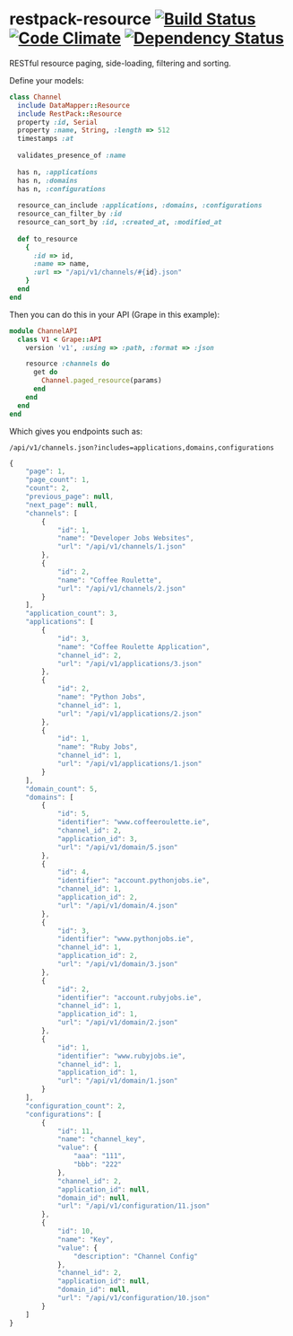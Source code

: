 # restpack-resource [![Build Status](https://api.travis-ci.org/RestPack/restpack-resource.png?branch=master)](https://travis-ci.org/RestPack/restpack-resource) [![Code Climate](https://codeclimate.com/github/RESTpack/restpack-resource.png)](https://codeclimate.com/github/RESTpack/restpack-resource) [![Dependency Status](https://gemnasium.com/RestPack/restpack-resource.png)](https://gemnasium.com/RestPack/restpack-resource)

RESTful resource paging, side-loading, filtering and sorting. 

Define your models:

```ruby
class Channel
  include DataMapper::Resource
  include RestPack::Resource
  property :id, Serial
  property :name, String, :length => 512
  timestamps :at
  
  validates_presence_of :name
  
  has n, :applications
  has n, :domains
  has n, :configurations
  
  resource_can_include :applications, :domains, :configurations
  resource_can_filter_by :id
  resource_can_sort_by :id, :created_at, :modified_at
  
  def to_resource
    {
      :id => id,
      :name => name,
      :url => "/api/v1/channels/#{id}.json"
    }
  end
end
```

Then you can do this in your API (Grape in this example):

```ruby
module ChannelAPI
  class V1 < Grape::API
    version 'v1', :using => :path, :format => :json

    resource :channels do
      get do        
        Channel.paged_resource(params)
      end
    end
  end
end
```

Which gives you endpoints such as:

`/api/v1/channels.json?includes=applications,domains,configurations`

```javascript
{
    "page": 1,
    "page_count": 1,
    "count": 2,
    "previous_page": null,
    "next_page": null,
    "channels": [
        {
            "id": 1,
            "name": "Developer Jobs Websites",
            "url": "/api/v1/channels/1.json"
        },
        {
            "id": 2,
            "name": "Coffee Roulette",
            "url": "/api/v1/channels/2.json"
        }
    ],
    "application_count": 3,
    "applications": [
        {
            "id": 3,
            "name": "Coffee Roulette Application",
            "channel_id": 2,
            "url": "/api/v1/applications/3.json"
        },
        {
            "id": 2,
            "name": "Python Jobs",
            "channel_id": 1,
            "url": "/api/v1/applications/2.json"
        },
        {
            "id": 1,
            "name": "Ruby Jobs",
            "channel_id": 1,
            "url": "/api/v1/applications/1.json"
        }
    ],
    "domain_count": 5,
    "domains": [
        {
            "id": 5,
            "identifier": "www.coffeeroulette.ie",
            "channel_id": 2,
            "application_id": 3,
            "url": "/api/v1/domain/5.json"
        },
        {
            "id": 4,
            "identifier": "account.pythonjobs.ie",
            "channel_id": 1,
            "application_id": 2,
            "url": "/api/v1/domain/4.json"
        },
        {
            "id": 3,
            "identifier": "www.pythonjobs.ie",
            "channel_id": 1,
            "application_id": 2,
            "url": "/api/v1/domain/3.json"
        },
        {
            "id": 2,
            "identifier": "account.rubyjobs.ie",
            "channel_id": 1,
            "application_id": 1,
            "url": "/api/v1/domain/2.json"
        },
        {
            "id": 1,
            "identifier": "www.rubyjobs.ie",
            "channel_id": 1,
            "application_id": 1,
            "url": "/api/v1/domain/1.json"
        }
    ],
    "configuration_count": 2,
    "configurations": [
        {
            "id": 11,
            "name": "channel_key",
            "value": {
                "aaa": "111",
                "bbb": "222"
            },
            "channel_id": 2,
            "application_id": null,
            "domain_id": null,
            "url": "/api/v1/configuration/11.json"
        },
        {
            "id": 10,
            "name": "Key",
            "value": {
                "description": "Channel Config"
            },
            "channel_id": 2,
            "application_id": null,
            "domain_id": null,
            "url": "/api/v1/configuration/10.json"
        }
    ]
}
```

